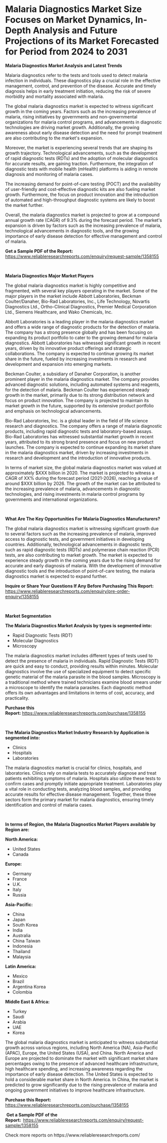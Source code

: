 <p><h1>Malaria Diagnostics Market Size Focuses on Market Dynamics, In-Depth Analysis and Future Projections of its Market Forecasted for Period from 2024 to 2031</h1></p><p><strong>Malaria Diagnostics Market Analysis and Latest Trends</strong></p>
<p><p>Malaria diagnostics refer to the tests and tools used to detect malaria infection in individuals. These diagnostics play a crucial role in the effective management, control, and prevention of the disease. Accurate and timely diagnosis helps in early treatment initiation, reducing the risk of severe morbidity and mortality associated with malaria.</p><p>The global malaria diagnostics market is expected to witness significant growth in the coming years. Factors such as the increasing prevalence of malaria, rising initiatives by governments and non-governmental organizations for malaria control programs, and advancements in diagnostic technologies are driving market growth. Additionally, the growing awareness about early disease detection and the need for prompt treatment are also contributing to the market's expansion.</p><p>Moreover, the market is experiencing several trends that are shaping its growth trajectory. Technological advancements, such as the development of rapid diagnostic tests (RDTs) and the adoption of molecular diagnostics for accurate results, are gaining traction. Furthermore, the integration of diagnostic tests with mobile health (mHealth) platforms is aiding in remote diagnosis and monitoring of malaria cases.</p><p>The increasing demand for point-of-care testing (POCT) and the availability of user-friendly and cost-effective diagnostic kits are also fueling market growth. Furthermore, the focus on product innovation and the introduction of automated and high-throughput diagnostic systems are likely to boost the market further.</p><p>Overall, the malaria diagnostics market is projected to grow at a compound annual growth rate (CAGR) of 9.3% during the forecast period. The market's expansion is driven by factors such as the increasing prevalence of malaria, technological advancements in diagnostic tools, and the growing importance of early disease detection for effective management and control of malaria.</p></p>
<p><strong>Get a Sample PDF of the Report:&nbsp;</strong> <a href="https://www.reliableresearchreports.com/enquiry/request-sample/1358155">https://www.reliableresearchreports.com/enquiry/request-sample/1358155</a></p>
<p>&nbsp;</p>
<p><strong>Malaria Diagnostics Major Market Players</strong></p>
<p><p>The global malaria diagnostics market is highly competitive and fragmented, with several key players operating in the market. Some of the major players in the market include Abbott Laboratories, Beckman Coulter/Danaher, Bio-Rad Laboratories, Inc., Life Technology, Novartis Diagnostics Ltd., Ortho-Clinical Diagnostics, Premier Medical Corporation Ltd., Siemens Healthcare, and Wako Chemicals, Inc.</p><p>Abbott Laboratories is a leading player in the malaria diagnostics market and offers a wide range of diagnostic products for the detection of malaria. The company has a strong presence globally and has been focusing on expanding its product portfolio to cater to the growing demand for malaria diagnostics. Abbott Laboratories has witnessed significant growth in recent years, driven by its innovative product offerings and strategic collaborations. The company is expected to continue growing its market share in the future, fueled by increasing investments in research and development and expansion into emerging markets.</p><p>Beckman Coulter, a subsidiary of Danaher Corporation, is another prominent player in the malaria diagnostics market. The company provides advanced diagnostic solutions, including automated systems and reagents, for the detection of malaria. Beckman Coulter has experienced steady growth in the market, primarily due to its strong distribution network and focus on product innovation. The company is projected to maintain its market growth in the future, supported by its extensive product portfolio and emphasis on technological advancements.</p><p>Bio-Rad Laboratories, Inc. is a global leader in the field of life science research and diagnostics. The company offers a range of malaria diagnostic products, including rapid diagnostic tests and laboratory-based assays. Bio-Rad Laboratories has witnessed substantial market growth in recent years, attributed to its strong brand presence and focus on new product launches. The company is expected to continue expanding its market share in the malaria diagnostics market, driven by increasing investments in research and development and the introduction of innovative products.</p><p>In terms of market size, the global malaria diagnostics market was valued at approximately $XXX billion in 2020. The market is projected to witness a CAGR of XX% during the forecast period (2021-2026), reaching a value of around $XXX billion by 2026. The growth of the market can be attributed to the increasing prevalence of malaria, advancements in diagnostic technologies, and rising investments in malaria control programs by governments and international organizations.</p></p>
<p>&nbsp;</p>
<p><strong>What Are The Key Opportunities For Malaria Diagnostics Manufacturers?</strong></p>
<p><p>The global malaria diagnostics market is witnessing significant growth due to several factors such as the increasing prevalence of malaria, improved access to diagnostic tests, and government initiatives in developing countries. Additionally, technological advancements in diagnostic tests, such as rapid diagnostic tests (RDTs) and polymerase chain reaction (PCR) tests, are also contributing to market growth. The market is expected to experience steady growth in the coming years due to the rising demand for accurate and early diagnosis of malaria. With the development of innovative diagnostic tools and the introduction of point-of-care testing, the malaria diagnostics market is expected to expand further.</p></p>
<p><strong>Inquire or Share Your Questions If Any Before Purchasing This Report:</strong> <a href="https://www.reliableresearchreports.com/enquiry/pre-order-enquiry/1358155">https://www.reliableresearchreports.com/enquiry/pre-order-enquiry/1358155</a></p>
<p>&nbsp;</p>
<p><strong>Market Segmentation</strong></p>
<p><strong>The Malaria Diagnostics Market Analysis by types is segmented into:</strong></p>
<p><ul><li>Rapid Diagnostic Tests (RDT)</li><li>Molecular Diagnostics</li><li>Microscopy</li></ul></p>
<p><p>The malaria diagnostics market includes different types of tests used to detect the presence of malaria in individuals. Rapid Diagnostic Tests (RDT) are quick and easy to conduct, providing results within minutes. Molecular diagnostics involve the use of specialized equipment to detect specific genetic material of the malaria parasite in the blood samples. Microscopy is a traditional method where trained technicians examine blood smears under a microscope to identify the malaria parasites. Each diagnostic method offers its own advantages and limitations in terms of cost, accuracy, and practicality.</p></p>
<p><strong>Purchase this Report:&nbsp;</strong><a href="https://www.reliableresearchreports.com/purchase/1358155">https://www.reliableresearchreports.com/purchase/1358155</a></p>
<p>&nbsp;</p>
<p><strong>The Malaria Diagnostics Market Industry Research by Application is segmented into:</strong></p>
<p><ul><li>Clinics</li><li>Hospitals</li><li>Laboratories</li></ul></p>
<p><p>The malaria diagnostics market is crucial for clinics, hospitals, and laboratories. Clinics rely on malaria tests to accurately diagnose and treat patients exhibiting symptoms of malaria. Hospitals also utilize these tests to confirm cases and promptly initiate appropriate treatment. Laboratories play a vital role in conducting tests, analyzing blood samples, and providing accurate results for effective disease management. Together, these three sectors form the primary market for malaria diagnostics, ensuring timely identification and control of malaria cases.</p></p>
<p>&nbsp;</p>
<p><strong>In terms of Region, the Malaria Diagnostics Market Players available by Region are:</strong></p>
<p>
    <p> <strong> North America: </strong>
        <ul>
            <li>United States</li>
            <li>Canada</li>
        </ul>
        </p> 
    <p> <strong> Europe: </strong>
        <ul>
            <li>Germany</li>
            <li>France</li>
            <li>U.K.</li>
            <li>Italy</li>
            <li>Russia</li>
        </ul>
        </p> 
    <p> <strong> Asia-Pacific: </strong>
        <ul>
            <li>China</li>
            <li>Japan</li>
            <li>South Korea</li>
            <li>India</li>
            <li>Australia</li>
            <li>China Taiwan</li>
            <li>Indonesia</li>
            <li>Thailand</li>
            <li>Malaysia</li>
        </ul>
        </p> 
    <p> <strong> Latin America: </strong>
        <ul>
            <li>Mexico</li>
            <li>Brazil</li>
            <li>Argentina Korea</li>
            <li>Colombia</li>
        </ul>
        </p> 
    <p> <strong> Middle East & Africa: </strong>
        <ul>
            <li>Turkey</li>
            <li>Saudi</li>
            <li>Arabia</li>
            <li>UAE</li>
            <li>Korea</li>
        </ul>
    </p>
    </p>
<p><p>The global malaria diagnostics market is anticipated to witness substantial growth across various regions, including North America (NA), Asia-Pacific (APAC), Europe, the United States (USA), and China. North America and Europe are projected to dominate the market with significant market share percentages owing to the presence of advanced healthcare infrastructure, high healthcare spending, and increasing awareness regarding the importance of early disease detection. The United States is expected to hold a considerable market share in North America. In China, the market is predicted to grow significantly due to the rising prevalence of malaria and ongoing government initiatives to improve healthcare infrastructure.</p></p>
<p><strong>Purchase this Report: </strong><a href="https://www.reliableresearchreports.com/purchase/1358155">https://www.reliableresearchreports.com/purchase/1358155</a></p>
<p>&nbsp;<strong>Get a Sample PDF of the Report:&nbsp;&nbsp;</strong><a href="https://www.reliableresearchreports.com/enquiry/request-sample/1358155">https://www.reliableresearchreports.com/enquiry/request-sample/1358155</a></p>
<p><strong></strong></p>
<p>Check more reports on https://www.reliableresearchreports.com/</p>
